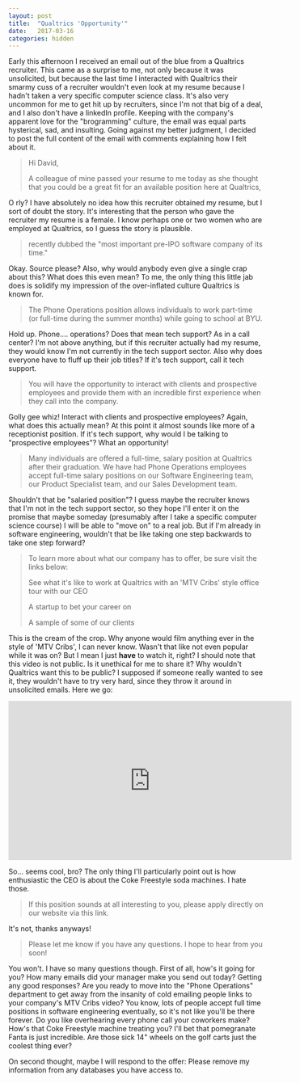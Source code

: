```yaml
---
layout: post
title:  "Qualtrics 'Opportunity'"
date:   2017-03-16
categories: hidden
---
```


Early this afternoon I received an email out of the blue from a Qualtrics recruiter. This came as a surprise to me, not only because it was unsolicited, but because the last time I interacted with Qualtrics their smarmy cuss of a recruiter wouldn't even look at my resume because I hadn't taken a very specific computer science class. It's also very uncommon for me to get hit up by recruiters, since I'm not that big of a deal, and I also don't have a linkedIn profile. Keeping with the company's apparent love for the "brogramming" culture, the email was equal parts hysterical, sad, and insulting. Going against my better judgment, I decided to post the full content of the email with comments explaining how I felt about it.

>Hi David,
>
>A colleague of mine passed your resume to me today as she thought that you could be a great fit for an available position here at Qualtrics,

O rly? I have absolutely no idea how this recruiter obtained my resume, but I sort of doubt the story. It's interesting that the person who gave the recruiter my resume is a female. I know perhaps one or two women who are employed at Qualtrics, so I guess the story is plausible.

>recently dubbed the "most important pre-IPO software company of its time."

Okay. Source please? Also, why would anybody even give a single crap about this? What does this even mean? To me, the only thing this little jab does is solidify my impression of the over-inflated culture Qualtrics is known for.

>The Phone Operations position allows individuals to work part-time (or full-time during the summer months) while going to school at BYU.

Hold up. Phone.... operations? Does that mean tech support? As in a call center? I'm not above anything, but if this recruiter actually had my resume, they would know I'm not currently in the tech support sector. Also why does everyone have to fluff up their job titles? If it's tech support, call it tech support.

>You will have the opportunity to interact with clients and prospective employees and provide them with an incredible first experience when they call into the company.

Golly gee whiz! Interact with clients and prospective employees? Again, what does this actually mean? At this point it almost sounds like more of a receptionist position. If it's tech support, why would I be talking to "prospective employees"? What an opportunity!

>Many individuals are offered a full-time, salary position at Qualtrics after their graduation. We have had Phone Operations employees accept full-time salary positions on our Software Engineering team, our Product Specialist team, and our Sales Development team.

Shouldn't that be "salaried position"? I guess maybe the recruiter knows that I'm not in the tech support sector, so they hope I'll enter it on the promise that maybe someday (presumably after I take a specific computer science course) I will be able to "move on" to a real job. But if I'm already in software engineering, wouldn't that be like taking one step backwards to take one step forward?

>To learn more about what our company has to offer, be sure visit the links below:
>
>See what it's like to work at Qualtrics with an 'MTV Cribs' style office tour with our CEO
>
>A startup to bet your career on
>
>A sample of some of our clients

This is the cream of the crop. Why anyone would film anything ever in the style of 'MTV Cribs', I can never know. Wasn't that like not even popular while it was on? But I mean I just **have** to watch it, right? I should note that this video is not public. Is it unethical for me to share it? Why wouldn't Qualtrics want this to be public? I supposed if someone really wanted to see it, they wouldn't have to try very hard, since they throw it around in unsolicited emails. Here we go:

<iframe width="560" height="315" src="https://www.youtube.com/embed/5qYKKzuQds8" frameborder="0" allowfullscreen></iframe>

So... seems cool, bro? The only thing I'll particularly point out is how enthusiastic the CEO is about the Coke Freestyle soda machines. I hate those.

>If this position sounds at all interesting to you, please apply directly on our website via this link.

It's not, thanks anyways!

>Please let me know if you have any questions. I hope to hear from you soon!

You won't. I have so many questions though. First of all, how's it going for you? How many emails did your manager make you send out today? Getting any good responses? Are you ready to move into the "Phone Operations" department to get away from the insanity of cold emailing people links to your company's MTV Cribs video? You know, lots of people accept full time positions in software engineering eventually, so it's not like you'll be there forever. Do you like overhearing every phone call your coworkers make? How's that Coke Freestyle machine treating you? I'll bet that pomegranate Fanta is just incredible. Are those sick 14" wheels on the golf carts just the coolest thing ever?

On second thought, maybe I will respond to the offer: Please remove my information from any databases you have access to.